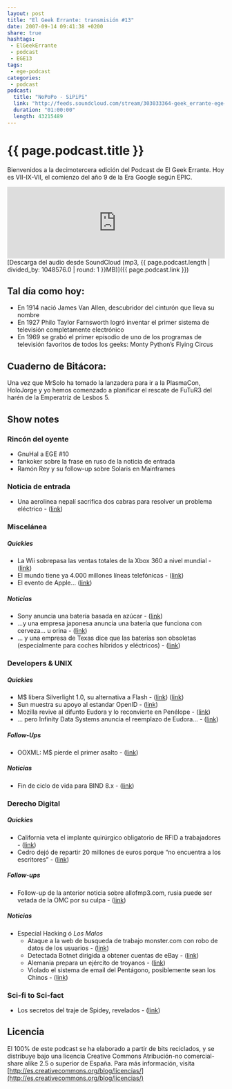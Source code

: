 ```yaml
---
layout: post
title: "El Geek Errante: transmisión #13"
date: 2007-09-14 09:41:38 +0200
share: true
hashtags:
 - ElGeekErrante
 - podcast
 - EGE13
tags:
 - ege-podcast
categories:
 - podcast
podcast:
  title: "NoPoPo - SiPiPi"
  link: "http://feeds.soundcloud.com/stream/303033364-geek_errante-ege-podcast-ep13.mp3"
  duration: "01:00:00"
  length: 43215489
---
```


# {{ page.podcast.title }}
Bienvenidos a la decimotercera edición del Podcast de El Geek Errante. Hoy es VII-IX-VII, el comienzo del año 9 de la Era Google según EPIC.

<iframe width="100%" height="166" scrolling="no" frameborder="no" src="https://w.soundcloud.com/player/?url=https%3A//api.soundcloud.com/tracks/303033364&amp;color=ff5500&amp;auto_play=false&amp;hide_related=false&amp;show_comments=true&amp;show_user=true&amp;show_reposts=false"></iframe>
[Descarga del audio desde SoundCloud (mp3, {{ page.podcast.length | divided_by: 1048576.0 | round: 1 }}MB)]({{ page.podcast.link }})

## Tal día como hoy:
- En 1914 nació James Van Allen, descubridor del cinturón que lleva su nombre
- En 1927 Philo Taylor Farnsworth logró inventar el primer sistema de televisión completamente electrónico
- En 1969 se grabó el primer episodio de uno de los programas de televisión favoritos de todos los geeks: Monty Python’s Flying Circus

## Cuaderno de Bitácora:
Una vez que MrSolo ha tomado la lanzadera para ir a la PlasmaCon, HoloJorge y yo hemos comenzado a planificar el rescate de FuTuR3 del harén de la Emperatriz de Lesbos 5.

## Show notes

### Rincón del oyente
- GnuHal a EGE #10
- fankoker sobre la frase en ruso de la noticia de entrada
- Ramón Rey y su follow-up sobre Solaris en Mainframes

### Noticia de entrada
- Una aerolínea nepalí sacrifica dos cabras para resolver un problema eléctrico - ([link](http://www.dvorak.org/blog/2007/09/05/airline-sacrifices-goats-to-solve-electrical-problem/))

### Miscelánea

##### Quickies
- La Wii sobrepasa las ventas totales de la Xbox 360 a nivel mundial - ([link](https://techcrunch.com/2007/08/23/wii-overtakes-xbox-360-for-top-lifetime-sales-honors/))
- El mundo tiene ya 4.000 millones líneas telefónicas - ([link](http://web.archive.org/web/20070904192526/http://news.yahoo.com/s/ap/20070904/ap_on_hi_te/un_booming_phones))
- El evento de Apple… ([link](http://www.macrumors.com/2007/08/28/apple-event-september-5th-2007/))

##### Noticias
- Sony anuncia una batería basada en azúcar - ([link](http://www.i4u.com/15095/sweet-sony-sugar-battery))
- …y una empresa japonesa anuncia una batería que funciona con cerveza… u orina - ([link](http://www.theregister.co.uk/2007/09/04/nopopo/))
- … y una empresa de Texas dice que las baterías son obsoletas (especialmente para coches híbridos y eléctricos) - ([link](http://web.archive.org/web/20070910090804/http://news.yahoo.com/s/ap/no_more_batteries))

### Developers & UNIX

##### Quickies
- M$ libera Silverlight 1.0, su alternativa a Flash - ([link](http://www.macnn.com/articles/07/09/05/ms.ships.silverlight.10/)) ([link](http://web.archive.org/web/20071101082859/http://www.infoworld.com/article/07/08/24/java-kernel_1.html))
- Sun muestra su apoyo al estandar OpenID - ([link](http://web.archive.org/web/20070903053541/http://today.java.net/pub/a/today/2007/08/29/j1-2k7-mtH10.html))
- Mozilla revive al difunto Eudora y lo reconvierte en Penélope - ([link](https://techcrunch.com/2007/09/04/mozilla-revives-eudorayou-remember-eudora-dont-you/))
- … pero Infinity Data Systems anuncia el reemplazo de Eudora… - ([link](http://web.archive.org/web/20071018122503/http://macminute.com/2007/09/05/eudora-successor))

##### Follow-Ups
- OOXML: M$ pierde el primer asalto - ([link](https://it.slashdot.org/story/07/09/04/1250215/iso-says-no-to-microsofts-ooxml-standard))

##### Noticias
- Fin de ciclo de vida para BIND 8.x - ([link](http://web.archive.org/web/20071018173550/http://www.hispasec.com/unaaldia/3228))

### Derecho Digital

##### Quickies
- California veta el implante quirúrgico obligatorio de RFID a trabajadores - ([link](https://science.slashdot.org/story/07/09/03/1847248/california-blocks-rfid-implants-in-workers))
- Cedro dejó de repartir 20 millones de euros porque “no encuentra a los escritores” - ([link](http://www.internautas.org/html/4446.html))

##### Follow-ups
- Follow-up de la anterior noticia sobre allofmp3.com, rusia puede ser vetada de la OMC por su culpa - ([link](http://web.archive.org/web/20071018131842/http://diarioti.com/gate/n.php?id=15124))

##### Noticias
- Especial Hacking ó *Los Malos*
    - Ataque a la web de busqueda de trabajo monster.com con robo de datos de los usuarios - ([link](https://it.slashdot.org/firehose.pl?op=view&id=261247))
    - Detectada Botnet dirigida a obtener cuentas de eBay - ([link](http://www.theregister.co.uk/2007/09/10/ebay_botnet_attack/))
    - Alemania prepara un ejército de troyanos - ([link](http://web.archive.org/web/20071012140852/http://theinquirer.es/2007/09/02/alemania_prepara_una_ejercito_de_troyanos.html))
    - Violado el sistema de email del Pentágono, posiblemente sean los Chinos - ([link](http://www.theregister.co.uk/2007/09/04/china_hack_pentagon_leak/))

### Sci-fi to Sci-fact
- Los secretos del traje de Spidey, revelados - ([link](http://www.sliceofscifi.com/2007/08/29/sci-fi-to-sci-fact-a-working-spider-man-suit/))

## Licencia
El 100% de este podcast se ha elaborado a partir de bits reciclados, y se distribuye bajo una licencia Creative Commons Atribución-no comercial-share alike 2.5 o superior de España. Para más información, visita [http://es.creativecommons.org/blog/licencias/](http://es.creativecommons.org/blog/licencias/)

